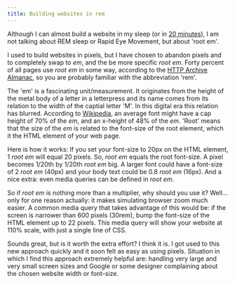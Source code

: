 ```yaml
---
title: Building websites in rem
---
```


Although I can almost build a website in my sleep (or in [20 minutes](/blog/speaking-at-jekyllconf2019/)), I am not talking about REM sleep or Rapid Eye Movement, but about 'root em'. 

I used to build websites in pixels, but I have chosen to abandon pixels and to completely swap to *em*, and the be more specific *root em*. Forty percent of all pages use *root em* in some way, according to the [HTTP Archive Almanac](https://almanac.httparchive.org/en/2019/css#units), so you are probably familiar with the abbreviation 'rem'.

The 'em' is a fascinating unit/measurement. It originates from the height of the metal body of a letter in a letterpress and its name comes from its relation to the width of the captial letter 'M'. In this digital era this relation has blurred. According to [Wikipedia](https://en.wikipedia.org/wiki/Em_(typography)), an average font might have a cap height of 70% of the *em*, and an x-height of 48% of the *em*. 'Root' means that the size of the *em* is related to the font-size of the root element, which it the HTML element of your web page.

Here is how it works: If you set your font-size to 20px on the HTML element, 1 *root em* will equal 20 pixels. So, *root em* equals the root font-size. A pixel becomes 1/20th by 1/20th *root em* big. A larger font could have a font-size of 2 *root em* (40px) and your body text could be 0.8 *root em* (16px). And a nice extra: even media queries can be defined in *root em*.

So if *root em* is nothing more than a multiplier, why should you use it? Well... only for one reason actually: it makes simulating browser zoom much easier. A common media query that takes advantage of this would be: if the screen is narrower than 600 pixels (30rem), bump the font-size of the HTML element up to 22 pixels. This media query will show your website at 110% scale, with just a single line of CSS.

Sounds great, but is it worth the extra effort? I think it is. I got used to this new approach quickly and it soon felt as easy as using pixels. Situation in which I find this approach extremely helpful are: handling very large and very small screen sizes and Google or some designer complaining about the chosen website width or font-size.